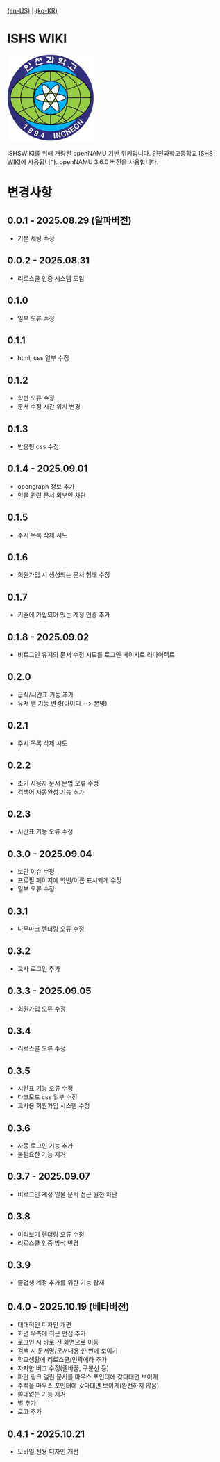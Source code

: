 [(en-US)](./readme-en.md) | [(ko-KR)](./readme.md)

# ISHS WIKI

<img src="https://github.com/gyu0ne/ISHS_Wiki/blob/main/views/main_css/file/ishs-logo.png" width="200" height="200"/>

ISHSWIKI를 위해 개량된 openNAMU 기반 위키입니다. 인천과학고등학교 [ISHS WIKI](ishswiki.xyz)에 사용됩니다.
openNAMU 3.6.0 버전을 사용합니다.

# 변경사항
## 0.0.1 - 2025.08.29 (알파버전)
* 기본 세팅 수정
## 0.0.2 - 2025.08.31
* 리로스쿨 인증 시스템 도입
## 0.1.0
* 일부 오류 수정
## 0.1.1
* html, css 일부 수정
## 0.1.2
* 학번 오류 수정
* 문서 수정 시간 위치 변경
## 0.1.3
* 반응형 css 수정
## 0.1.4 - 2025.09.01
* opengraph 정보 추가
* 인물 관련 문서 외부인 차단
## 0.1.5
* 주시 목록 삭제 시도
## 0.1.6
* 회원가입 시 생성되는 문서 형태 수정
## 0.1.7
* 기존에 가입되어 있는 계정 인증 추가
## 0.1.8 - 2025.09.02
* 비로그인 유저의 문서 수정 시도를 로그인 페이지로 리다이렉트
## 0.2.0
* 급식/시간표 기능 추가
* 유저 밴 기능 변경(아이디 --> 본명)
## 0.2.1
* 주시 목록 삭제 시도
## 0.2.2
* 초기 사용자 문서 문법 오류 수정
* 검색어 자동완성 기능 추가
## 0.2.3
* 시간표 기능 오류 수정
## 0.3.0 - 2025.09.04
* 보안 이슈 수정
* 프로필 페이지에 학번/이름 표시되게 수정
* 일부 오류 수정
## 0.3.1
* 나무마크 렌더링 오류 수정
## 0.3.2
* 교사 로그인 추가
## 0.3.3 - 2025.09.05
* 회원가입 오류 수정
## 0.3.4
* 리로스쿨 오류 수정
## 0.3.5
* 시간표 기능 오류 수정
* 다크모드 css 일부 수정
* 교사용 회원가입 시스템 수정
## 0.3.6
* 자동 로그인 기능 추가
* 불필요한 기능 제거
## 0.3.7 - 2025.09.07
* 비로그인 계정 인물 문서 접근 원천 차단
## 0.3.8
* 미리보기 렌더링 오류 수정
* 리로스쿨 인증 방식 변경
## 0.3.9
* 졸업생 계정 추가를 위한 기능 탑재
## 0.4.0 - 2025.10.19 (베타버전)
* 대대적인 디자인 개편
* 화면 우측에 최근 편집 추가 
* 로그인 시 바로 전 화면으로 이동
* 검색 시 문서명/문서내용 한 번에 보이기
* 학교생활에 리로스쿨/인곽에타 추가
* 자자한 버그 수정(줄바꿈, 구분선 등)
* 파란 링크 걸린 문서를 마우스 포인터에 갖다대면 보이게 
* 주석을 마우스 포인터에 갖다대면 보이게(완전하지 않음)
* 쓸데없는 기능 제거
* 별 추가
* 로고 추가
## 0.4.1 - 2025.10.21
* 모바일 전용 디자인 개선

